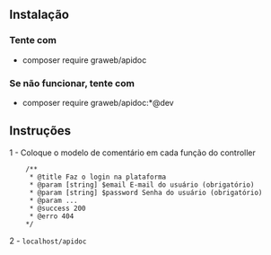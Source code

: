 ## Instalação

### Tente com
- composer require graweb/apidoc

### Se não funcionar, tente com
- composer require graweb/apidoc:*@dev

## Instruções

1 - Coloque o modelo de comentário em cada função do controller
```
    /**
     * @title Faz o login na plataforma
     * @param [string] $email E-mail do usuário (obrigatório)
     * @param [string] $password Senha do usuário (obrigatório)
     * @param ...
     * @success 200
     * @erro 404
    */
```
2 - ```localhost/apidoc```
